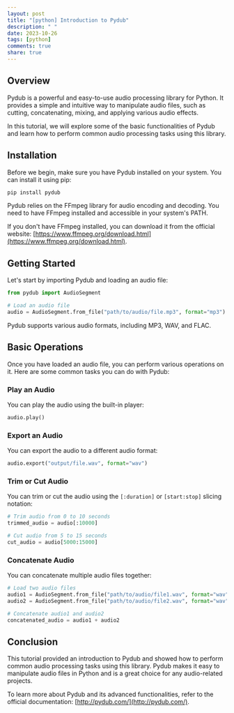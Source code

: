 ```yaml
---
layout: post
title: "[python] Introduction to Pydub"
description: " "
date: 2023-10-26
tags: [python]
comments: true
share: true
---
```


## Overview
Pydub is a powerful and easy-to-use audio processing library for Python. It provides a simple and intuitive way to manipulate audio files, such as cutting, concatenating, mixing, and applying various audio effects.

In this tutorial, we will explore some of the basic functionalities of Pydub and learn how to perform common audio processing tasks using this library.

## Installation
Before we begin, make sure you have Pydub installed on your system. You can install it using pip:

```python
pip install pydub
```

Pydub relies on the FFmpeg library for audio encoding and decoding. You need to have FFmpeg installed and accessible in your system's PATH.

If you don't have FFmpeg installed, you can download it from the official website: [https://www.ffmpeg.org/download.html](https://www.ffmpeg.org/download.html).

## Getting Started
Let's start by importing Pydub and loading an audio file:

```python
from pydub import AudioSegment

# Load an audio file
audio = AudioSegment.from_file("path/to/audio/file.mp3", format="mp3")
```

Pydub supports various audio formats, including MP3, WAV, and FLAC.

## Basic Operations
Once you have loaded an audio file, you can perform various operations on it. Here are some common tasks you can do with Pydub:

### Play an Audio
You can play the audio using the built-in player:

```python
audio.play()
```

### Export an Audio
You can export the audio to a different audio format:

```python
audio.export("output/file.wav", format="wav")
```

### Trim or Cut Audio
You can trim or cut the audio using the `[:duration]` or `[start:stop]` slicing notation:

```python
# Trim audio from 0 to 10 seconds
trimmed_audio = audio[:10000]

# Cut audio from 5 to 15 seconds
cut_audio = audio[5000:15000]
```

### Concatenate Audio
You can concatenate multiple audio files together:

```python
# Load two audio files
audio1 = AudioSegment.from_file("path/to/audio/file1.wav", format="wav")
audio2 = AudioSegment.from_file("path/to/audio/file2.wav", format="wav")

# Concatenate audio1 and audio2
concatenated_audio = audio1 + audio2
```

## Conclusion
This tutorial provided an introduction to Pydub and showed how to perform common audio processing tasks using this library. Pydub makes it easy to manipulate audio files in Python and is a great choice for any audio-related projects.

To learn more about Pydub and its advanced functionalities, refer to the official documentation: [http://pydub.com/](http://pydub.com/).